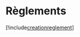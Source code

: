 # Règlements

[!include[creationreglement](reglements.creationreglement.autogen.md)]























































































